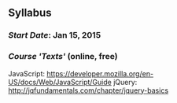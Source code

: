 ## Syllabus

### *Start Date*: Jan 15, 2015

### *Course 'Texts'* (online, free)
JavaScript: https://developer.mozilla.org/en-US/docs/Web/JavaScript/Guide
jQuery: http://jqfundamentals.com/chapter/jquery-basics
